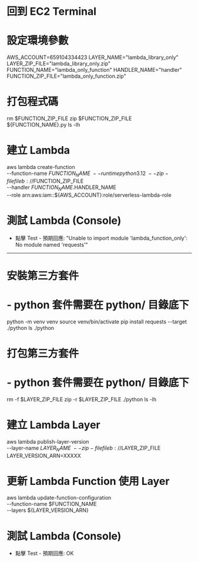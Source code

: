# 回到 EC2 Terminal 

# 設定環境參數
AWS_ACCOUNT=659104334423
LAYER_NAME="lambda_library_only"
LAYER_ZIP_FILE="lambda_library_only.zip"
FUNCTION_NAME="lambda_only_function"
HANDLER_NAME="handler"
FUNCTION_ZIP_FILE="lambda_only_function.zip"

# 打包程式碼
rm $FUNCTION_ZIP_FILE
zip $FUNCTION_ZIP_FILE ${FUNCTION_NAME}.py
ls -lh

# 建立 Lambda 
aws lambda create-function \
    --function-name $FUNCTION_NAME \
    --runtime python3.12 \
    --zip-file fileb://$FUNCTION_ZIP_FILE \
    --handler $FUNCTION_NAME.$HANDLER_NAME \
    --role arn:aws:iam::${AWS_ACCOUNT}:role/serverless-lambda-role

# 測試 Lambda (Console)
 - 點擊 Test - 預期回應: "Unable to import module 'lambda_function_only': No module named 'requests'"

--- 

# 安裝第三方套件
# - python 套件需要在 python/ 目錄底下 
python -m venv venv
source venv/bin/activate
pip install requests --target ./python
ls ./python

# 打包第三方套件
# - python 套件需要在 python/ 目錄底下 
rm -f $LAYER_ZIP_FILE
zip -r $LAYER_ZIP_FILE ./python
ls -lh

# 建立 Lambda Layer 
aws lambda publish-layer-version \
    --layer-name $LAYER_NAME \
    --zip-file fileb://$LAYER_ZIP_FILE
LAYER_VERSION_ARN=XXXXX

# 更新 Lambda Function 使用 Layer
aws lambda update-function-configuration \
    --function-name $FUNCTION_NAME \
    --layers ${LAYER_VERSION_ARN}

# 測試 Lambda (Console)
 - 點擊 Test - 預期回應: OK

